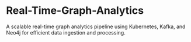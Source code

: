 # Real-Time-Graph-Analytics
A scalable real-time graph analytics pipeline using Kubernetes, Kafka, and Neo4j for efficient data ingestion and processing.
